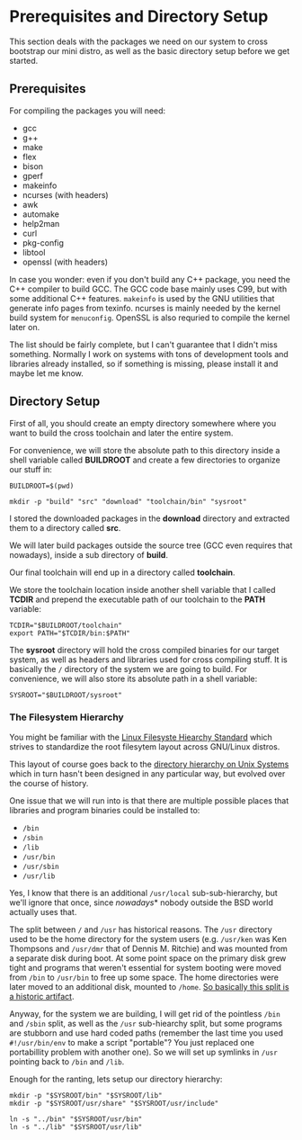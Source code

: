 # Prerequisites and Directory Setup

This section deals with the packages we need on our system to cross bootstrap
our mini distro, as well as the basic directory setup before we get started.

## Prerequisites

For compiling the packages you will need:

* gcc
* g++
* make
* flex
* bison
* gperf
* makeinfo
* ncurses (with headers)
* awk
* automake
* help2man
* curl
* pkg-config
* libtool
* openssl (with headers)


In case you wonder: even if you don't build any C++ package, you need the C++
compiler to build GCC. The GCC code base mainly uses C99, but with some
additional C++ features. `makeinfo` is used by the GNU utilities that generate
info pages from texinfo. ncurses is mainly needed by the kernel build system
for `menuconfig`. OpenSSL is also requried to compile the kernel later on.

The list should be fairly complete, but I can't guarantee that I didn't miss
something. Normally I work on systems with tons of development tools and
libraries already installed, so if something is missing, please install it
and maybe let me know.

## Directory Setup

First of all, you should create an empty directory somewhere where you want
to build the cross toolchain and later the entire system.

For convenience, we will store the absolute path to this directory inside a
shell variable called **BUILDROOT** and create a few directories to organize
our stuff in:

    BUILDROOT=$(pwd)

    mkdir -p "build" "src" "download" "toolchain/bin" "sysroot"

I stored the downloaded packages in the **download** directory and extracted
them to a directory called **src**.

We will later build packages outside the source tree (GCC even requires that
nowadays), inside a sub directory of **build**.

Our final toolchain will end up in a directory called **toolchain**.

We store the toolchain location inside another shell variable that I called
**TCDIR** and prepend the executable path of our toolchain to the **PATH**
variable:

    TCDIR="$BUILDROOT/toolchain"
    export PATH="$TCDIR/bin:$PATH"


The **sysroot** directory will hold the cross compiled binaries for our target
system, as well as headers and libraries used for cross compiling stuff. It is
basically the `/` directory of the system we are going to build. For
convenience, we will also store its absolute path in a shell variable:

    SYSROOT="$BUILDROOT/sysroot"


### The Filesystem Hierarchy

You might be familiar with the [Linux Filesyste Hiearchy Standard](https://en.wikipedia.org/wiki/Filesystem_Hierarchy_Standard)
which strives to standardize the root filesytem layout across GNU/Linux distros.

This layout of course goes back to the [directory hierarchy on Unix Systems](https://en.wikipedia.org/wiki/Unix_directory_structure)
which in turn hasn't been designed in any particular way, but evolved over the
course of history.

One issue that we will run into is that there are multiple possible places that
libraries and program binaries could be installed to:
 - `/bin`
 - `/sbin`
 - `/lib`
 - `/usr/bin`
 - `/usr/sbin`
 - `/usr/lib`

Yes, I know that there is an additional `/usr/local` sub-sub-hierarchy, but we'll
ignore that once, since *nowadays** nobody outside the BSD world actually uses
that.

The split between `/` and `/usr` has historical reasons. The `/usr` directory
used to be the home directory for the system users (e.g. `/usr/ken` was Ken
Thompsons and `/usr/dmr` that of Dennis M. Ritchie) and was mounted from a
separate disk during boot. At some point space on the primary disk grew tight
and programs that weren't essential for system booting were moved from `/bin`
to `/usr/bin` to free up some space. The home directories were later moved to
an additional disk, mounted to `/home`. [So basically this split is a historic artifact](http://lists.busybox.net/pipermail/busybox/2010-December/074114.html).

Anyway, for the system we are building, I will get rid of the pointless `/bin`
and `/sbin` split, as well as the `/usr` sub-hiearchy split, but some programs
are stubborn and use hard coded paths (remember the last time you
used `#!/usr/bin/env` to make a script "portable"? You just replaced one
portabillity problem with another one). So we will set up symlinks in `/usr`
pointing back to `/bin` and `/lib`.

Enough for the ranting, lets setup our directory hierarchy:

    mkdir -p "$SYSROOT/bin" "$SYSROOT/lib"
    mkdir -p "$SYSROOT/usr/share" "$SYSROOT/usr/include"

    ln -s "../bin" "$SYSROOT/usr/bin"
    ln -s "../lib" "$SYSROOT/usr/lib"
